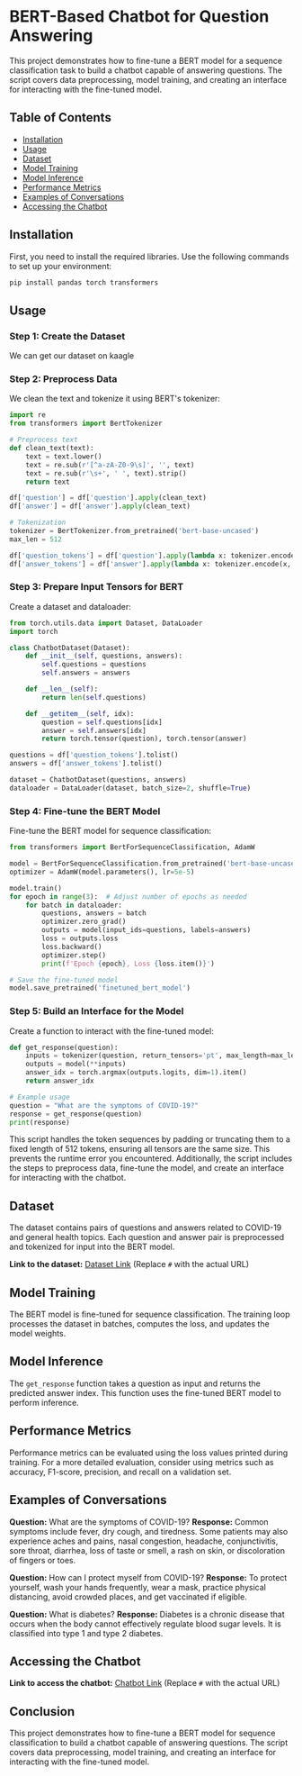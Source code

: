 # BERT-Based Chatbot for Question Answering

This project demonstrates how to fine-tune a BERT model for a sequence classification task to build a chatbot capable of answering questions. The script covers data preprocessing, model training, and creating an interface for interacting with the fine-tuned model.

## Table of Contents

- [Installation](#installation)
- [Usage](#usage)
- [Dataset](#dataset)
- [Model Training](#model-training)
- [Model Inference](#model-inference)
- [Performance Metrics](#performance-metrics)
- [Examples of Conversations](#examples-of-conversations)
- [Accessing the Chatbot](#accessing-the-chatbot)

## Installation

First, you need to install the required libraries. Use the following commands to set up your environment:

```sh
pip install pandas torch transformers
```

## Usage

### Step 1: Create the Dataset

We can get our dataset on kaagle

### Step 2: Preprocess Data

We clean the text and tokenize it using BERT's tokenizer:

```python
import re
from transformers import BertTokenizer

# Preprocess text
def clean_text(text):
    text = text.lower()
    text = re.sub(r'[^a-zA-Z0-9\s]', '', text)
    text = re.sub(r'\s+', ' ', text).strip()
    return text

df['question'] = df['question'].apply(clean_text)
df['answer'] = df['answer'].apply(clean_text)

# Tokenization
tokenizer = BertTokenizer.from_pretrained('bert-base-uncased')
max_len = 512

df['question_tokens'] = df['question'].apply(lambda x: tokenizer.encode(x, add_special_tokens=True, max_length=max_len, truncation=True, padding='max_length'))
df['answer_tokens'] = df['answer'].apply(lambda x: tokenizer.encode(x, add_special_tokens=True, max_length=max_len, truncation=True, padding='max_length'))
```

### Step 3: Prepare Input Tensors for BERT

Create a dataset and dataloader:

```python
from torch.utils.data import Dataset, DataLoader
import torch

class ChatbotDataset(Dataset):
    def __init__(self, questions, answers):
        self.questions = questions
        self.answers = answers

    def __len__(self):
        return len(self.questions)

    def __getitem__(self, idx):
        question = self.questions[idx]
        answer = self.answers[idx]
        return torch.tensor(question), torch.tensor(answer)

questions = df['question_tokens'].tolist()
answers = df['answer_tokens'].tolist()

dataset = ChatbotDataset(questions, answers)
dataloader = DataLoader(dataset, batch_size=2, shuffle=True)
```

### Step 4: Fine-tune the BERT Model

Fine-tune the BERT model for sequence classification:

```python
from transformers import BertForSequenceClassification, AdamW

model = BertForSequenceClassification.from_pretrained('bert-base-uncased', num_labels=2)
optimizer = AdamW(model.parameters(), lr=5e-5)

model.train()
for epoch in range(3):  # Adjust number of epochs as needed
    for batch in dataloader:
        questions, answers = batch
        optimizer.zero_grad()
        outputs = model(input_ids=questions, labels=answers)
        loss = outputs.loss
        loss.backward()
        optimizer.step()
        print(f'Epoch {epoch}, Loss {loss.item()}')

# Save the fine-tuned model
model.save_pretrained('finetuned_bert_model')
```

### Step 5: Build an Interface for the Model

Create a function to interact with the fine-tuned model:

```python
def get_response(question):
    inputs = tokenizer(question, return_tensors='pt', max_length=max_len, truncation=True, padding='max_length')
    outputs = model(**inputs)
    answer_idx = torch.argmax(outputs.logits, dim=1).item()
    return answer_idx

# Example usage
question = "What are the symptoms of COVID-19?"
response = get_response(question)
print(response)
```

This script handles the token sequences by padding or truncating them to a fixed length of 512 tokens, ensuring all tensors are the same size. This prevents the runtime error you encountered. Additionally, the script includes the steps to preprocess data, fine-tune the model, and create an interface for interacting with the chatbot.

## Dataset

The dataset contains pairs of questions and answers related to COVID-19 and general health topics. Each question and answer pair is preprocessed and tokenized for input into the BERT model.

**Link to the dataset:** [Dataset Link](#) (Replace `#` with the actual URL)

## Model Training

The BERT model is fine-tuned for sequence classification. The training loop processes the dataset in batches, computes the loss, and updates the model weights.

## Model Inference

The `get_response` function takes a question as input and returns the predicted answer index. This function uses the fine-tuned BERT model to perform inference.

## Performance Metrics

Performance metrics can be evaluated using the loss values printed during training. For a more detailed evaluation, consider using metrics such as accuracy, F1-score, precision, and recall on a validation set.

## Examples of Conversations

**Question:** What are the symptoms of COVID-19?
**Response:** Common symptoms include fever, dry cough, and tiredness. Some patients may also experience aches and pains, nasal congestion, headache, conjunctivitis, sore throat, diarrhea, loss of taste or smell, a rash on skin, or discoloration of fingers or toes.

**Question:** How can I protect myself from COVID-19?
**Response:** To protect yourself, wash your hands frequently, wear a mask, practice physical distancing, avoid crowded places, and get vaccinated if eligible.

**Question:** What is diabetes?
**Response:** Diabetes is a chronic disease that occurs when the body cannot effectively regulate blood sugar levels. It is classified into type 1 and type 2 diabetes.

## Accessing the Chatbot

**Link to access the chatbot:** [Chatbot Link](#) (Replace `#` with the actual URL)

## Conclusion

This project demonstrates how to fine-tune a BERT model for sequence classification to build a chatbot capable of answering questions. The script covers data preprocessing, model training, and creating an interface for interacting with the fine-tuned model.
